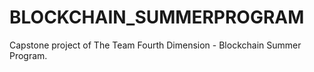 # BLOCKCHAIN_SUMMERPROGRAM
Capstone project of The Team Fourth Dimension - Blockchain Summer Program.

